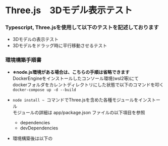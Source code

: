 # Three.js　3Dモデル表示テスト

### Typescript, Three.jsを使用して以下のテストを記述しております
 - 3Dモデルの表示テスト
 - 3Dモデルをドラッグ時に平行移動させるテスト

### 環境構築手順書

- **※node.js環境がある場合は、こちらの手順は省略できます**<br>
DockerEngineをインストールしたコンソール環境(wsl2等)にて<br>
dockerフォルダをカレントディレクトリにした状態で以下のコマンドを叩く<br>
`docker-compose up -d --build`
- `node install ~ `コマンドでThree.jsを含めた各種モジュールをインストール<br>
モジュールの詳細は app/package.json ファイルの以下項目を参照
  - dependencies
  - devDependencies

- 環境構築後は以下の